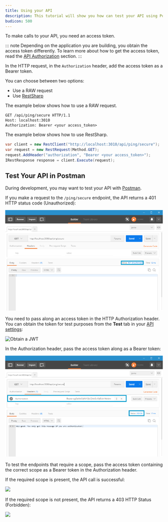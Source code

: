 ```yaml
---
title: Using your API
description: This tutorial will show you how can test your API using Postman
budicon: 500
---
```


To make calls to your API, you need an access token. 

::: note
Depending on the application you are building, you obtain the access token differently. To learn more about how to get the access token, read the [API Authorization](/api-auth) section.
:::

In the HTTP request, in the `Authorization` header, add the access token as a Bearer token. 

You can choose between two options:
* Use a RAW request
* Use [RestSharp](http://restsharp.org/)

The example below shows how to use a RAW request.

```text
GET /api/ping/secure HTTP/1.1
Host: localhost:3010
Authorization: Bearer <your access_token>
```

The example below shows how to use RestSharp.

```csharp
var client = new RestClient("http://localhost:3010/api/ping/secure");
var request = new RestRequest(Method.GET);
request.AddHeader("authorization", "Bearer <your access_token>");
IRestResponse response = client.Execute(request);
```

## Test Your API in Postman

During development, you may want to test your API with [Postman](https://www.getpostman.com/docs). 

If you make a request to the `/ping/secure` endpoint, the API returns a 401 HTTP status code (Unauthorized):

![Unauthorized request in Postman](/media/articles/server-apis/aspnet-core-webapi/postman-not-authorized.png)

You need to pass along an access token in the HTTP Authorization header. You can obtain the token for test purposes from the **Test** tab in your [API settings](${manage_url}/#/apis):

![Obtain a JWT](/media/articles/server-apis/aspnet-core-webapi/request-access-token.png)

In the Authorization header, pass the access token along as a Bearer token:

![Authorized request in Postman](/media/articles/server-apis/aspnet-core-webapi/postman-authorized.png)

To test the endpoints that require a scope, pass the access token containing the correct scope as a Bearer token in the Authorization header.

If the required scope is present, the API call is successful:

![](/media/articles/server-apis/aspnet-core-webapi/scope-success.png)

If the required scope is not present, the API returns a 403 HTTP Status (Forbidden):

![](/media/articles/server-apis/aspnet-core-webapi/scope-forbidden.png)
